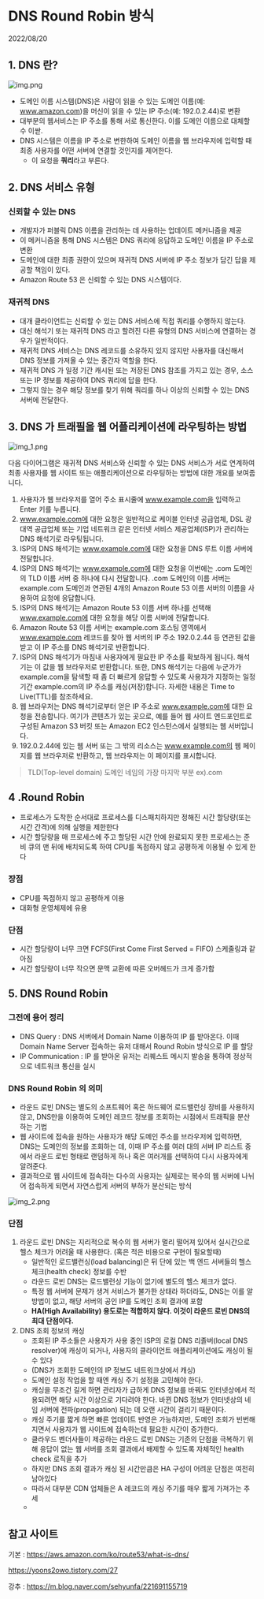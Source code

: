 # DNS Round Robin 방식
2022/08/20

## 1. DNS 란?
![img.png](../images/img.png)

- 도메인 이름 시스템(DNS)은 사람이 읽을 수 있는 도메인 이름(예: www.amazon.com)을 머신이 읽을 수 있는 IP 주소(예: 192.0.2.44)로 변환
- 대부분의 웹서비스는 IP 주소를 통해 서로 통신한다. 이를 도메인 이름으로 대체할 수 이싿.
- DNS 시스템은 이름을 IP 주소로 변한하여 도메인 이름을 웹 브라우저에 입력할 때 최종 사용자를 어떤 서버에 연결할 것인지를 제어한다.
  - 이 요청을 **쿼리**라고 부른다.

## 2. DNS 서비스 유형
### 신뢰할 수 있는 DNS
- 개발자가 퍼블릭 DNS 이름을 관리하는 데 사용하는 업데이트 메커니즘을 제공
- 이 메커니즘을 통해 DNS 시스템은 DNS 쿼리에 응답하고 도메인 이름을 IP 주소로 변환
- 도메인에 대한 최종 권한이 있으며 재귀적 DNS 서버에 IP 주소 정보가 담긴 답을 제공할 책임이 있다.
- Amazon Route 53 은 신뢰할 수 있는 DNS 시스템이다.

### 재귀적 DNS
- 대개 클라이언트는 신뢰할 수 있는 DNS 서비스에 직접 쿼리를 수행하지 않는다.
- 대신 해석기 또는 재귀적 DNS 라고 할려진 다른 유형의 DNS 서비스에 연결하는 경우가 일반적이다.
- 재귀적 DNS 서비스는 DNS 레코드를 소유하지 있지 않지만 사용자를 대신해서 DNS 정보를 가져올 수 있는 중간자 역할을 한다.
- 재귀적 DNS 가 일정 기간 캐시된 또는 저장된 DNS 참조를 가지고 있는 경우, 소스 또는 IP 정보를 제공하여 DNS 쿼리에 답을 한다.
- 그렇지 않는 경우 해당 정보를 찾기 위해 쿼리를 하나 이상의 신뢰할 수 있는 DNS 서버에 전달한다.

## 3. DNS 가 트래필을 웹 어플리케이션에 라우팅하는 방법
![img_1.png](../images/img_1.png)

다음 다이어그램은 재귀적 DNS 서비스와 신뢰할 수 있는 DNS 서비스가 서로 연계하여 최종 사용자를 웹 사이트 또는 애플리케이션으로 라우팅하는 방법에 대한 개요를 보여줍니다.

1. 사용자가 웹 브라우저를 열어 주소 표시줄에 www.example.com을 입력하고 Enter 키를 누릅니다.
2. www.example.com에 대한 요청은 일반적으로 케이블 인터넷 공급업체, DSL 광대역 공급업체 또는 기업 네트워크 같은 인터넷 서비스 제공업체(ISP)가 관리하는 DNS 해석기로 라우팅됩니다.
3. ISP의 DNS 해석기는 www.example.com에 대한 요청을 DNS 루트 이름 서버에 전달합니다.
4. ISP의 DNS 해석기는 www.example.com에 대한 요청을 이번에는 .com 도메인의 TLD 이름 서버 중 하나에 다시 전달합니다. .com 도메인의 이름 서버는 example.com 도메인과 연관된 4개의 Amazon Route 53 이름 서버의 이름을 사용하여 요청에 응답합니다.
5. ISP의 DNS 해석기는 Amazon Route 53 이름 서버 하나를 선택해 www.example.com에 대한 요청을 해당 이름 서버에 전달합니다.
6. Amazon Route 53 이름 서버는 example.com 호스팅 영역에서 www.example.com 레코드를 찾아 웹 서버의 IP 주소 192.0.2.44 등 연관된 값을 받고 이 IP 주소를 DNS 해석기로 반환합니다.
7. ISP의 DNS 해석기가 마침내 사용자에게 필요한 IP 주소를 확보하게 됩니다. 해석기는 이 값을 웹 브라우저로 반환합니다. 또한, DNS 해석기는 다음에 누군가가 example.com을 탐색할 때 좀 더 빠르게 응답할 수 있도록 사용자가 지정하는 일정 기간 example.com의 IP 주소를 캐싱(저장)합니다. 자세한 내용은 Time to Live(TTL)를 참조하세요.
8. 웹 브라우저는 DNS 해석기로부터 얻은 IP 주소로 www.example.com에 대한 요청을 전송합니다. 여기가 콘텐츠가 있는 곳으로, 예를 들어 웹 사이트 엔드포인트로 구성된 Amazon S3 버킷 또는 Amazon EC2 인스턴스에서 실행되는 웹 서버입니다.
9. 192.0.2.44에 있는 웹 서버 또는 그 밖의 리소스는 www.example.com의 웹 페이지를 웹 브라우저로 반환하고, 웹 브라우저는 이 페이지를 표시합니다.

> TLD(Top-level domain) 도메인 네임의 가장 마지막 부분 ex).com

## 4 .Round Robin
- 프로세스가 도착한 순서대로 프로세스를 디스패치하지만 정해진 시간 할당량(또는 시간 간격)에 의해 실행을 제한한다
- 시간 할당량을 매 프로세스에 주고 할당된 시간 안에 완료되지 못한 프로세스는 준비 큐의 맨 뒤에 배치되도록 하여 CPU를 독점하지 않고 공평하게 이용될 수 있게 한다

### 장점
- CPU를 독점하지 않고 공평하게 이용
- 대화형 운영체제에 유용

### 단점
- 시간 할당량이 너무 크면 FCFS(First Come First Served = FIFO) 스케줄링과 같아짐
- 시간 할당량이 너무 작으면 문맥 교환에 따른 오버헤드가 크게 증가함

## 5. DNS Round Robin
### 그전에 용어 정리
- DNS Query : DNS 서버에서 Domain Name 이용하여 IP 를 받아온다. 이때 Domain Name Server 접속하는 유저 대해서 Round Robin 방식으로 IP 를 할당
- IP Communication : IP 를 받아온 유저는 리퀘스트 메시지 발송을 통하여 정상적으로 네트워크 통신을 실시

### DNS Round Robin 의 의미
- 라운드 로빈 DNS는 별도의 소프트웨어 혹은 하드웨어 로드밸런싱 장비를 사용하지 않고, DNS만을 이용하여 도메인 레코드 정보를 조회하는 시점에서 트래픽을 분산하는 기법
- 웹 사이트에 접속을 원하는 사용자가 해당 도메인 주소를 브라우저에 입력하면, DNS는 도메인의 정보를 조회하는 데, 이때 IP 주소를 여러 대의 서버 IP 리스트 중에서 라운드 로빈 형태로 랜덤하게 하나 혹은 여러개를 선택하여 다시 사용자에게 알려준다.
- 결과적으로 웹 사이트에 접속하는 다수의 사용자는 실제로는 복수의 웹 서버에 나뉘어 접속하게 되면서 자연스럽게 서버의 부하가 분산되는 방식

![img_2.png](../images/img_2.png)

### 단점
1. 라운드 로빈 DNS는 지리적으로 복수의 웹 서버가 멀리 떨어져 있어서 실시간으로 헬스 체크가 어려울 때 사용한다. (혹은 적은 비용으로 구현이 필요할때)
   - 일반적인 로드밸런싱(load balancing)은 뒤 단에 있는 백 엔드 서버들의 헬스 체크(health check) 정보를 수반
   - 라운드 로빈 DNS는 로드밸런싱 기능이 없기에 별도의 헬스 체크가 없다.
   - 특정 웹 서버에 문제가 생겨 서비스가 불가한 상태라 하더라도, DNS는 이를 알 방법이 없고, 해당 서버의 공인 IP를 도메인 조회 결과에 포함
   - **HA(High Availability) 용도로는 적합하지 않다. 이것이 라운드 로빈 DNS의 최대 단점이다.**
2. DNS 조회 정보의 캐싱
   - 조회된 IP 주소들은 사용자가 사용 중인 ISP의 로컬 DNS 리졸버(local DNS resolver)에 캐싱이 되거나, 사용자의 클라이언트 애플리케이션에도 캐싱이 될 수 있다
   - (DNS가 조회한 도메인의 IP 정보도 네트워크상에서 캐싱)
   - 도메인 설정 작업을 할 때엔 캐싱 주기 설정을 고민해야 한다.
   - 캐싱을 무조건 길게 하면 관리자가 급하게 DNS 정보를 바꿔도 인터넷상에서 적용되려면 해당 시간 이상으로 기다려야 한다. 바뀐 DNS 정보가 인터넷상의 네임 서버에 전파(propagation) 되는 데 오랜 시간이 걸리기 때문이다.
   - 캐싱 주기를 짧게 하면 빠른 업데이트 반영은 가능하지만, 도메인 조회가 빈번해지면서 사용자가 웹 사이트에 접속하는데 필요한 시간이 증가한다.
   - 클라우드 벤더사들이 제공하는 라운드 로빈 DNS는 기존의 단점을 극복하기 위해 응답이 없는 웹 서버를 조회 결과에서 배제할 수 있도록 자체적인 health check 로직을 추가
   - 하지만 DNS 조회 결과가 캐싱 된 시간만큼은 HA 구성이 어려운 단점은 여전히 남아있다
   - 따라서 대부분 CDN 업체들은 A 레코드의 캐싱 주기를 매우 짧게 가져가는 추세
   - 


## 참고 사이트
기본 : https://aws.amazon.com/ko/route53/what-is-dns/

https://yoons2owo.tistory.com/27

강추 : https://m.blog.naver.com/sehyunfa/221691155719